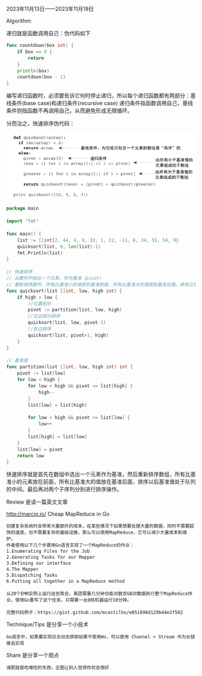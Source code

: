 2023年11月13日——2023年11月19日

Algorithm:

递归就是函数调用自己：伪代码如下

```go
func countdown(box int) {
	if box == 0 {
		return
	}
	println(box)
	countdown(box - 1)
}
```

编写递归函数时，必须要告诉它何时停止递归，所以每个递归函数都有两部分：基线条件(base case)和递归条件(recursive case) 递归条件指函数调用自己，基线条件则指函数不再调用自己，从而避免形成无限循环。

分而治之，快速排序伪代码：

![image-20231116114315757](https://raw.githubusercontent.com/AnAnonymousFriend/images/main/image-20231116114315757.png)

```go
package main

import "fmt"

func main() {
	list := []int{2, 44, 4, 8, 33, 1, 22, -11, 6, 34, 55, 54, 9}
	quicksort(list, 0, len(list)-1)
	fmt.Println(list)
}

// 快速排序
// 从数列中挑出一个元素，作为基准（pivot）
// 重新排序数列，所有比基准小的值放到基准前面，所有比基准大的值放到基准后面。排序之后，基准值便处于数列的中间位置，这个过程称为分区。
func quicksort(list []int, low, high int) {
	if high > low {
		//位置划分
		pivot := partition(list, low, high)
		//左边部分排序
		quicksort(list, low, pivot-1)
		//右边排序
		quicksort(list, pivot+1, high)
	}
}

// 基准值
func partition(list []int, low, high int) int {
	pivot := list[low]
	for low < high {
		for low < high && pivot <= list[high] {
			high--
		}
		list[low] = list[high]

		for low < high && pivot >= list[low] {
			low++
		}
		list[high] = list[low]
	}
	list[low] = pivot
	return low
}

```

快速排序就是首先在数组中选出一个元素作为基准，然后重新排序数组，所有比基准小的元素放在前面，所有比基准大的值放在基准后面，排序以后基准值处于队列的中间。最后再对两个子序列分别进行排序操作。



Review 是读一篇英文文章

http://marcio.io/ Cheap MapReduce in Go

```
创建复杂系统时会带来大量额外的成本，在某些情况下如果想要处理大量的数据，同时不需要超快的速度，也不需要复杂的基础设施，那么可以使用MapReduce，它可以减少大量成本和维护。
作者使用以下几个步骤用Go语言实现了一个MapReduce的作业：
1.Enumerating Files for the Job
2.Generating Tasks for our Mapper
3.Defining our interface
4.The Mapper
5.Dispatching Tasks
6.Putting all together in a MapReduce method

从20个EMR实例上运行这些聚合，美团需要几分钟白能对数百GB对数据执行整个MapReduce作业，使用Go重写了这个任务，只需要一台8核机器运行10分钟。

完整代码例子：https://gist.github.com/mcastilho/e051898d129b44e2f502
```



Technique/Tips 是分享一个小技术

```
Go语言中，如果要实现日志动态获取如果不使用Ws，可以使用 Channel + Stream 作为长链接去实现
```



Share 是分享一个观点

```
减肥就是吃难吃的东西，企图让别人觉得你状态很好
```

